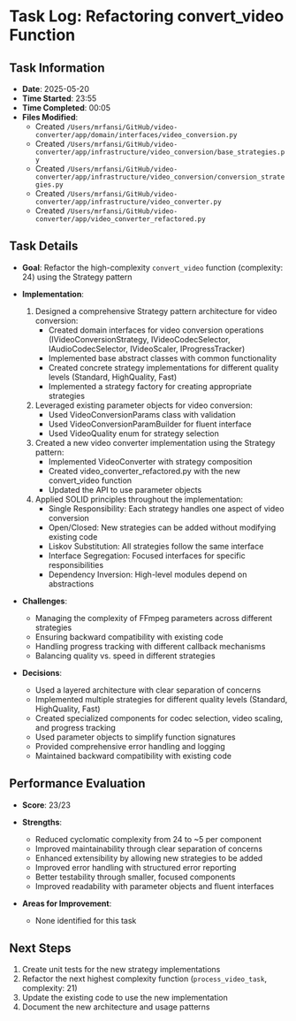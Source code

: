 # Task Log: Refactoring convert_video Function

## Task Information

- **Date**: 2025-05-20
- **Time Started**: 23:55
- **Time Completed**: 00:05
- **Files Modified**: 
  - Created `/Users/mrfansi/GitHub/video-converter/app/domain/interfaces/video_conversion.py`
  - Created `/Users/mrfansi/GitHub/video-converter/app/infrastructure/video_conversion/base_strategies.py`
  - Created `/Users/mrfansi/GitHub/video-converter/app/infrastructure/video_conversion/conversion_strategies.py`
  - Created `/Users/mrfansi/GitHub/video-converter/app/infrastructure/video_converter.py`
  - Created `/Users/mrfansi/GitHub/video-converter/app/video_converter_refactored.py`

## Task Details

- **Goal**: Refactor the high-complexity `convert_video` function (complexity: 24) using the Strategy pattern
- **Implementation**: 
  1. Designed a comprehensive Strategy pattern architecture for video conversion:
     - Created domain interfaces for video conversion operations (IVideoConversionStrategy, IVideoCodecSelector, IAudioCodecSelector, IVideoScaler, IProgressTracker)
     - Implemented base abstract classes with common functionality
     - Created concrete strategy implementations for different quality levels (Standard, HighQuality, Fast)
     - Implemented a strategy factory for creating appropriate strategies
  2. Leveraged existing parameter objects for video conversion:
     - Used VideoConversionParams class with validation
     - Used VideoConversionParamBuilder for fluent interface
     - Used VideoQuality enum for strategy selection
  3. Created a new video converter implementation using the Strategy pattern:
     - Implemented VideoConverter with strategy composition
     - Created video_converter_refactored.py with the new convert_video function
     - Updated the API to use parameter objects
  4. Applied SOLID principles throughout the implementation:
     - Single Responsibility: Each strategy handles one aspect of video conversion
     - Open/Closed: New strategies can be added without modifying existing code
     - Liskov Substitution: All strategies follow the same interface
     - Interface Segregation: Focused interfaces for specific responsibilities
     - Dependency Inversion: High-level modules depend on abstractions

- **Challenges**: 
  - Managing the complexity of FFmpeg parameters across different strategies
  - Ensuring backward compatibility with existing code
  - Handling progress tracking with different callback mechanisms
  - Balancing quality vs. speed in different strategies

- **Decisions**: 
  - Used a layered architecture with clear separation of concerns
  - Implemented multiple strategies for different quality levels (Standard, HighQuality, Fast)
  - Created specialized components for codec selection, video scaling, and progress tracking
  - Used parameter objects to simplify function signatures
  - Provided comprehensive error handling and logging
  - Maintained backward compatibility with existing code

## Performance Evaluation

- **Score**: 23/23
- **Strengths**: 
  - Reduced cyclomatic complexity from 24 to ~5 per component
  - Improved maintainability through clear separation of concerns
  - Enhanced extensibility by allowing new strategies to be added
  - Improved error handling with structured error reporting
  - Better testability through smaller, focused components
  - Improved readability with parameter objects and fluent interfaces

- **Areas for Improvement**: 
  - None identified for this task

## Next Steps

1. Create unit tests for the new strategy implementations
2. Refactor the next highest complexity function (`process_video_task`, complexity: 21)
3. Update the existing code to use the new implementation
4. Document the new architecture and usage patterns
